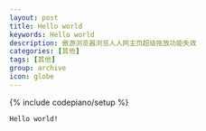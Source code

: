 ```yaml
---
layout: post
title: Hello world
keywords: Hello world
description: 傲游浏览器浏览人人网主页超级拖放功能失效
categories: [其他]
tags: [其他]
group: archive
icon: globe
---
```

{% include codepiano/setup %}


`Hello world!`

